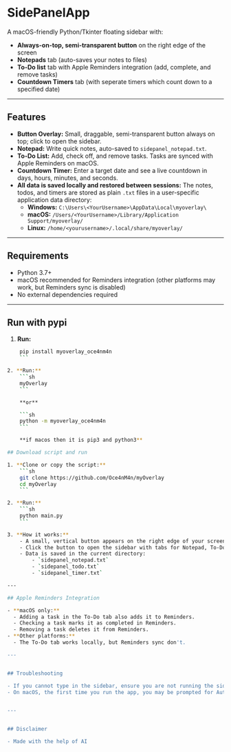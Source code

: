 # SidePanelApp

A macOS-friendly Python/Tkinter floating sidebar with:
- **Always-on-top, semi-transparent button** on the right edge of the screen
- **Notepads** tab (auto-saves your notes to files)
- **To-Do list** tab with Apple Reminders integration (add, complete, and remove tasks)
- **Countdown Timers** tab (with seperate timers which count down to a specified date)

---

## Features

- **Button Overlay:** Small, draggable, semi-transparent button always on top; click to open the sidebar.
- **Notepad:** Write quick notes, auto-saved to `sidepanel_notepad.txt`.
- **To-Do List:** Add, check off, and remove tasks. Tasks are synced with Apple Reminders on macOS.
- **Countdown Timer:** Enter a target date and see a live countdown in days, hours, minutes, and seconds.
- **All data is saved locally and restored between sessions:** The notes, todos, and timers are stored as plain `.txt` files in a user-specific application data directory:
    - **Windows:** `C:\Users\<YourUsername>\AppData\Local\myoverlay\`
    - **macOS:** `/Users/<YourUsername>/Library/Application Support/myoverlay/`
    - **Linux:** `/home/<yourusername>/.local/share/myoverlay/`

---

## Requirements

- Python 3.7+
- macOS recommended for Reminders integration (other platforms may work, but Reminders sync is disabled)
- No external dependencies required

---

## Run with pypi

1. **Run:**
```sh
    pip install myoverlay_oce4nm4n
    ```

2. **Run:**
	```sh
    myOverlay
    ```

	**or**

	```sh
    python -m myoverlay_oce4nm4n
    ```

	**if macos then it is pip3 and python3**

## Download script and run

1. **Clone or copy the script:**
    ```sh
    git clone https://github.com/Oce4nM4n/myOverlay
    cd myOverlay
    ```

2. **Run:**
    ```sh
    python main.py
    ```

3. **How it works:**
    - A small, vertical button appears on the right edge of your screen.
    - Click the button to open the sidebar with tabs for Notepad, To-Do, and Countdown Timer.
    - Data is saved in the current directory:
        - `sidepanel_notepad.txt`
        - `sidepanel_todo.txt`
        - `sidepanel_timer.txt`

---

## Apple Reminders Integration

- **macOS only:**
  - Adding a task in the To-Do tab also adds it to Reminders.
  - Checking a task marks it as completed in Reminders.
  - Removing a task deletes it from Reminders.
- **Other platforms:**
  - The To-Do tab works locally, but Reminders sync don't.

---


## Troubleshooting

- If you cannot type in the sidebar, ensure you are not running the sidebar in "overrideredirect" mode (the provided code disables this for the sidebar panel).
- On macOS, the first time you run the app, you may be prompted for Automation permissions for AppleScript Reminders integration.


---


## Disclaimer

- Made with the help of AI
